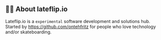 ## 🙋‍♀️ About lateflip.io

Lateflip.io is a `experimental` software development and solutions hub. Started by https://github.com/ontehfritz for people who love technology and/or skateboarding. 
